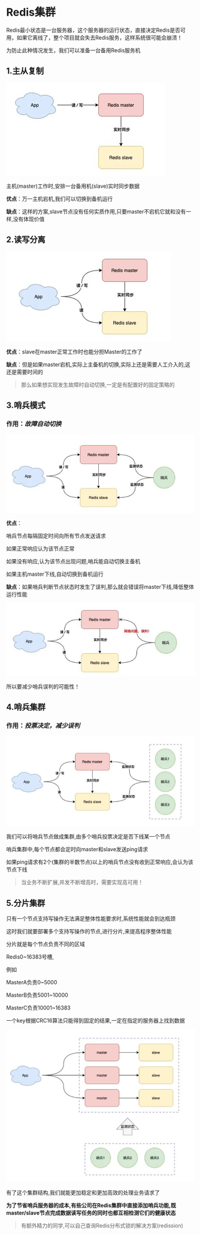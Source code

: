 # Redis集群

Redis最小状态是一台服务器，这个服务器的运行状态，直接决定Redis是否可用，如果它离线了，整个项目就会失去Redis服务，这样系统很可能会崩溃！

为防止此种情况发生，我们可以准备一台备用Redis服务机

## 1.主从复制

![1657014182997](images/1657014182997.png)

主机(master)工作时,安排一台备用机(slave)实时同步数据

**优点**：万一主机宕机,我们可以切换到备机运行

**缺点**：这样的方案,slave节点没有任何实质作用,只要master不宕机它就和没有一样,没有体现价值

## 2.读写分离

![1657014449976](images/1657014449976.png)

**优点**：slave在master正常工作时也能分担Master的工作了

**缺点**：但是如果master宕机,实际上主备机的切换,实际上还是需要人工介入的,这还是需要时间的

> 那么如果想实现发生故障时自动切换,一定是有配置好的固定策略的

## 3.哨兵模式

### 作用：***故障自动切换***

![1657014722404](images/1657014722404.png)

**优点**：

哨兵节点每隔固定时间向所有节点发送请求

如果正常响应认为该节点正常

如果没有响应,认为该节点出现问题,哨兵能自动切换主备机

如果主机master下线,自动切换到备机运行

**缺点**：如果哨兵判断节点状态时发生了误判,那么就会错误将master下线,降低整体运行性能

![1657014957753](images/1657014957753.png)

所以要减少哨兵误判的可能性！

## 4.哨兵集群

### 作用：*投票决定，减少误判*

![1657071387427](images/1657071387427.png)

我们可以将哨兵节点做成集群,由多个哨兵投票决定是否下线某一个节点

哨兵集群中,每个节点都会定时向master和slave发送ping请求

如果ping请求有2个(集群的半数节点)以上的哨兵节点没有收到正常响应,会认为该节点下线

> 当业务不断扩展,并发不断增高时，需要实现高可用！

## 5.分片集群

只有一个节点支持写操作无法满足整体性能要求时,系统性能就会到达瓶颈

这时我们就要部署多个支持写操作的节点,进行分片,来提高程序整体性能

分片就是每个节点负责不同的区域

Redis0~16383号槽,

例如

MasterA负责0~5000

MasterB负责5001~10000

MasterC负责10001~16383

一个key根据CRC16算法只能得到固定的结果,一定在指定的服务器上找到数据

![1657072179480](images/1657072179480.png)

有了这个集群结构,我们就能更加稳定和更加高效的处理业务请求了

**为了节省哨兵服务器的成本,有些公司在Redis集群中直接添加哨兵功能,既master/slave节点完成数据读写任务的同时也都互相检测它们的健康状态**

> 有额外精力的同学,可以自己查询Redis分布式锁的解决方案(redission)